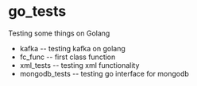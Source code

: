 # go_tests
Testing some things on Golang
- kafka -- testing kafka on golang
- fc_func -- first class function
- xml_tests -- testing xml functionality
- mongodb_tests -- testing go interface for mongodb
